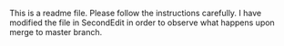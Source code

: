 This is a readme file. Please follow the instructions carefully.
I have modified the file in SecondEdit in order to observe what happens upon merge to master branch.
